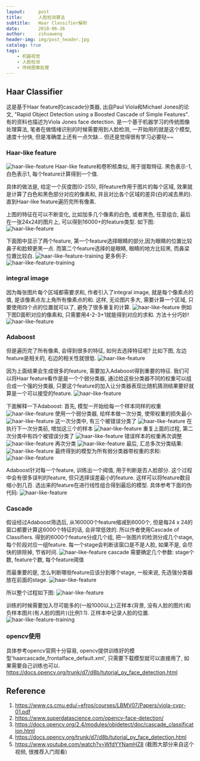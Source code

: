 ```yaml
---
layout:     post
title:      人脸检测算法
subtitle:   Haar Classifier解析
date:       2018-06-26
author:     zihuaweng
header-img: img/post_header.jpg
catalog: true
tags:
    - 机器视觉
    - 人脸检测
    - 传统图像处理
---
```


## Haar Classifier
这是基于Haar feature的cascade分类器, 出自Paul Viola和Michael Jones的论文, "Rapid Object Detection using a Boosted Cascade of Simple Features".
有的资料也描述为Viola Jones face detection. 是一个基于机器学习的传统图像处理算法, 笔者在做情绪识别的时候需要用到人脸检测,
一开始用的就是这个模型, 速度十分快, 但是准确度上还有一点欠缺... 但还是觉得很有学习必要哒~~

### Haar-like feature
![haar-like-feature](http://zihuaweng.github.io/post_images/face_detection/001.png)
Haar-like feature和卷积核类似, 用于提取特征. 黑色表示-1, 白色表示1, 每个feature计算得到一个值.

具体的做法是, 给定一个灰度图(0-255), 将feature作用于图片的每个区域, 效果就是计算了白色和黑色部分对应的像素和,
并且对比各个区域的差异(白的减去黑的). 直到Haar-like feature遍历完所有像素.

上图的特征在可以不断变化, 比如加多几个像素的白色, 或者黑色, 任意组合, 最后在一张24x24的图片上, 可以得到16000+的feature类型. 如下图:
![haar-like-feature](http://zihuaweng.github.io/post_images/face_detection/004.png)

下面图中显示了两个feature, 第一个feature选择眼睛的部分,因为眼睛的位置比较鼻子和脸颊更黑一点. 而第二个feature选择的是眼睛, 眼睛的地方比较黑, 而鼻梁位置比较白.
![haar-like-feature-training](http://zihuaweng.github.io/post_images/face_detection/003.png)
更多例子:
![haar-like-feature-training](http://zihuaweng.github.io/post_images/face_detection/021.jpg)


### integral image

因为每张图片每个区域都需要求和, 作者引入了integral image, 就是每个像素点的值, 是该像素点左上角所有像素点的和.
这样, 无论图片多大, 需要计算一个区域, 只要使用四个点的位置就可以了, 避免了很多重复的计算.
![haar-like-feature](http://zihuaweng.github.io/post_images/face_detection/005.png)
例如下图D面积对应的像素和, 只需要用4-2-3+1就能得到对应的求和. 方法十分巧妙!
![haar-like-feature](http://zihuaweng.github.io/post_images/face_detection/006.png)

### Adaboost

但是遍历完了所有像素, 会得到很多的特征, 如何去选择特征呢? 比如下图, 左边feature是相关的, 右边的相关性就很低.
![haar-like-feature](http://zihuaweng.github.io/post_images/face_detection/007.png)

因为上面结果会生成很多的feature, 需要加入Adaboost得到重要的特征.
我们可以将Haar feature看作是是一个个弱分类器, 通过给这些分类器不同的权重可以组合成一个强的分类器,
只要这个feature的加入让分类器表现比随机猜测结果要好就算是一个可以接受的feature.
![haar-like-feature](http://zihuaweng.github.io/post_images/face_detection/008.png)

下面解释一下Adaboost:
首先, 模型一开始给每一个样本同样的权重
![haar-like-feature](http://zihuaweng.github.io/post_images/face_detection/009.png)
使用一个弱分类器, 给样本做一次分类, 使带权重的损失最小
![haar-like-feature](http://zihuaweng.github.io/post_images/face_detection/010.png)
这一次分类中, 有三个被错误分类了
![haar-like-feature](http://zihuaweng.github.io/post_images/face_detection/011.png)
在执行下一次分类前, 增加这三个的样本
![haar-like-feature](http://zihuaweng.github.io/post_images/face_detection/012.png)
重复上面的过程, 第二次分类中有四个被错误分类了
![haar-like-feature](http://zihuaweng.github.io/post_images/face_detection/013.png)
错误样本的权重再次调整
![haar-like-feature](http://zihuaweng.github.io/post_images/face_detection/014.png)
再次分类
![haar-like-feature](http://zihuaweng.github.io/post_images/face_detection/015.png)
最后, 汇总多次分类结果:
![haar-like-feature](http://zihuaweng.github.io/post_images/face_detection/016.png)
最终得到的模型为所有弱分类器带权重的求和:
![haar-like-feature](http://zihuaweng.github.io/post_images/face_detection/017.png)

Adaboost针对每一个feature, 训练出一个阈值, 用于判断是否人脸部分. 这个过程中会有很多误判的feature, 但只选择误差最小的feature.
这样可以将feature数目缩小到几百. 选出来的feature在进行线性组合得到最后的模型. 具体参考下面的伪代码:
![haar-like-feature](http://zihuaweng.github.io/post_images/face_detection/022.png)


### Cascade
假设经过Adaboost筛选后, 从160000个feature缩减到6000个, 但是每24 x 24的窗口都要计算这6000个特征的话, 会非常低效的. 所以作者使用Cascade of Classifiers.
得到的6000个feature分成几个组, 把一张图片的检测分成几个stage, 每个阶段对应一组feature. 每一个stage会判断该窗口是不是人脸, 如果不是, 会尽快的排除掉, 节省时间.
![haar-like-feature](http://zihuaweng.github.io/post_images/face_detection/018.png)
cascade 需要确定几个参数: stage个数, feature个数, 每个feature阈值

而最重要的是, 怎么判断哪些feature应该分到哪个stage, 一般来说, 先选强分类器放在前面的stage.
![haar-like-feature](http://zihuaweng.github.io/post_images/face_detection/019.png)

所以整个过程如下图:
![haar-like-feature](http://zihuaweng.github.io/post_images/face_detection/020.png)


训练的时候需要加入尽可能多的(一般1000以上)正样本(背景, 没有人脸的图片)和负样本图片(有人脸的图片)(比例1:1). 正样本中记录人脸的位置.
![haar-like-feature-training](http://zihuaweng.github.io/post_images/face_detection/002.png)

### opencv使用
具体参考opencv官网十分容易, opencv提供训练好的模型'haarcascade_frontalface_default.xml', 只需要下载模型就可以直接用了, 如果需要自己训练也可以.
https://docs.opencv.org/trunk/d7/d8b/tutorial_py_face_detection.html



## Reference
1. https://www.cs.cmu.edu/~efros/courses/LBMV07/Papers/viola-cvpr-01.pdf
1. https://www.superdatascience.com/opencv-face-detection/
2. https://docs.opencv.org/2.4/modules/objdetect/doc/cascade_classification.html
3. https://docs.opencv.org/trunk/d7/d8b/tutorial_py_face_detection.html
4. https://www.youtube.com/watch?v=WfdYYNamHZ8 (截图大部分来自这个视频, 很推荐入门观看)